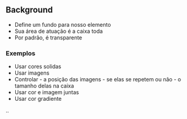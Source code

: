 ## Background
    
- Define um fundo para nosso elemento
- Sua área de atuação é a caixa toda
- Por padrão, é transparente

### Exemplos

- Usar cores solidas
- Usar imagens
- Controlar
        - a posição das imagens
        - se elas se repetem ou não
        - o tamanho delas na caixa
- Usar cor e imagem juntas
- Usar cor gradiente

..